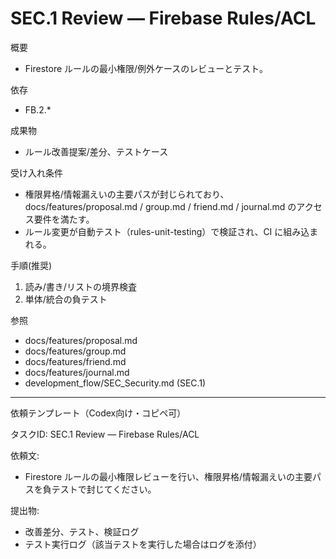 # SEC.1 Review — Firebase Rules/ACL

概要
- Firestore ルールの最小権限/例外ケースのレビューとテスト。

依存
- FB.2.*

成果物
- ルール改善提案/差分、テストケース

受け入れ条件
- 権限昇格/情報漏えいの主要パスが封じられており、docs/features/proposal.md / group.md / friend.md / journal.md のアクセス要件を満たす。
- ルール変更が自動テスト（rules-unit-testing）で検証され、CI に組み込まれる。

手順(推奨)
1) 読み/書き/リストの境界検査
2) 単体/統合の負テスト

参照
- docs/features/proposal.md
- docs/features/group.md
- docs/features/friend.md
- docs/features/journal.md
- development_flow/SEC_Security.md (SEC.1)

---
依頼テンプレート（Codex向け・コピペ可）

タスクID: SEC.1 Review — Firebase Rules/ACL

依頼文:
- Firestore ルールの最小権限レビューを行い、権限昇格/情報漏えいの主要パスを負テストで封じてください。

提出物:
- 改善差分、テスト、検証ログ
- テスト実行ログ（該当テストを実行した場合はログを添付）